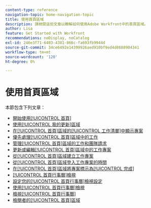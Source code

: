 ```yaml
---
content-type: reference
navigation-topic: home-navigation-topic
title: 使用首頁區域
description: 請檢閱這些文章以瞭解如何使用Adobe Workfront中的首頁區域。
author: Lisa
feature: Get Started with Workfront
recommendations: noDisplay, noCatalog
exl-id: 246e3f71-6403-4381-866c-fa693fb9944d
source-git-commit: 34ce6492e14399926aed910bf9ed4d8688904341
workflow-type: tm+mt
source-wordcount: '120'
ht-degree: 0%

---
```


# 使用首頁區域

本節包含下列文章：

* [開始使用[!UICONTROL 首頁]](../../../workfront-basics/using-home/using-the-home-area/get-started-with-home.md)
* [使用[!UICONTROL 我的更新]區域](../../../workfront-basics/using-home/using-the-home-area/my-updates-area.md)
* [在[!UICONTROL 首頁]區域的[!UICONTROL 工作清單]中顯示專案](../../../workfront-basics/using-home/using-the-home-area/display-items-in-home-work-list.md)
* [優先處理[!UICONTROL 首頁]區域中的工作](../../../workfront-basics/using-home/using-the-home-area/prioritize-work-in-home.md)
* [管理[!UICONTROL 首頁]區域的工作和團隊請求](../../../workfront-basics/using-home/using-the-home-area/manage-work-and-team-requests-home.md)
* [更新或編輯[!UICONTROL 首頁]區域中的工作專案](../../../workfront-basics/using-home/using-the-home-area/update-and-edit-work-item-home.md)
* [從[!UICONTROL 首頁]區域建立工作專案](../../../workfront-basics/using-home/using-the-home-area/create-work-items-in-home.md)
* [從[!UICONTROL 首頁]區域登入工作專案的時間](../../../workfront-basics/using-home/using-the-home-area/log-time-on-work-item-in-home.md)
* [在[!UICONTROL 首頁]區域將專案標示為[!UICONTROL 完成]](../../../workfront-basics/using-home/using-the-home-area/mark-item-done-in-home.md)
* [[!UICONTROL 首頁行事曆]檢視](../../../workfront-basics/using-home/using-the-home-area/home-calendar-view.md)
* [設定您的[!UICONTROL 首頁行事曆]檢視設定](../../../workfront-basics/using-home/using-the-home-area/configure-home-calendar-view.md)
* [使用[!UICONTROL 首頁行事曆]檢視](../../../workfront-basics/using-home/using-the-home-area/use-home-calendar-view.md)
* [檢視[!UICONTROL 首頁行事曆]](../../../workfront-basics/using-home/using-the-home-area/view-home-calendar.md)
* [檢閱者的[!UICONTROL 首頁]區域](../../../workfront-basics/using-home/using-the-home-area/home-for-reviewers.md)
